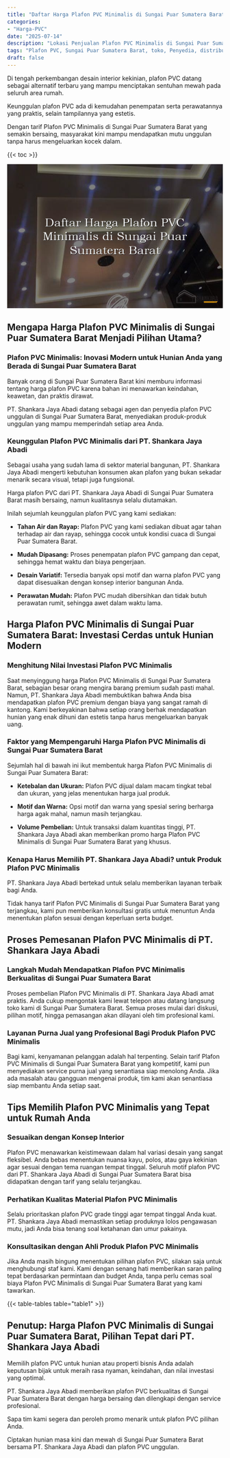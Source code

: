 ```yaml
---
title: "Daftar Harga Plafon PVC Minimalis di Sungai Puar Sumatera Barat"
categories: 
- "Harga-PVC"
date: "2025-07-14"
description: "Lokasi Penjualan Plafon PVC Minimalis di Sungai Puar Sumatera Barat untuk tempat tinggal, perkantoran, dan toko. Produk terbaik, beragam motif, warna elegan, dengan layanan instalasi oleh tenaga ahli ahli dan jaminan resmi!|Jasa penjualan Plafon PVC Minimalis di Sungai Puar Sumatera Barat untuk keperluan tempat tinggal, perkantoran, atau gerai, beserta produk unggulan dan penempatan oleh tim berpengalaman serta jaminan resmi.|Alternatif Plafon PVC Minimalis di Sungai Puar Sumatera Barat yang terpercaya untuk hunian, office, dan ritel, dengan material unggulan dan pemasangan oleh teknisi berpengalaman serta garansi resmi.|Penjualan Plafon PVC Minimalis di Sungai Puar Sumatera Barat bagi hunian, perkantoran, dan ritel, beserta produk unggulan dan pemasangan oleh teknisi profesional, lengkap dengan jaminan resmi.}"
tags: "Plafon PVC, Sungai Puar Sumatera Barat, toko, Penyedia, distributor"
draft: false
---
```


Di tengah perkembangan desain interior kekinian, plafon PVC datang sebagai alternatif terbaru yang mampu menciptakan sentuhan mewah pada seluruh area rumah.

Keunggulan plafon PVC ada di kemudahan penempatan serta perawatannya yang praktis, selain tampilannya yang estetis.

Dengan tarif Plafon PVC Minimalis di Sungai Puar Sumatera Barat yang semakin bersaing, masyarakat kini mampu mendapatkan mutu unggulan tanpa harus mengeluarkan kocek dalam.

{{< toc >}}

![Daftar Harga Plafon PVC Minimalis di Sungai Puar Sumatera Barat](/images/Harga-PVC/Daftar-Harga-Plafon-PVC-Minimalis-di-Sungai-Puar-Sumatera-Barat.png)


## Mengapa Harga Plafon PVC Minimalis di Sungai Puar Sumatera Barat Menjadi Pilihan Utama?

### Plafon PVC Minimalis: Inovasi Modern untuk Hunian Anda yang Berada di Sungai Puar Sumatera Barat

Banyak orang di Sungai Puar Sumatera Barat kini memburu informasi tentang harga plafon PVC karena bahan ini menawarkan keindahan, keawetan, dan praktis dirawat.

PT. Shankara Jaya Abadi datang sebagai agen dan penyedia plafon PVC unggulan di Sungai Puar Sumatera Barat, menyediakan produk-produk unggulan yang mampu memperindah setiap area Anda.

### Keunggulan Plafon PVC Minimalis dari PT. Shankara Jaya Abadi

Sebagai usaha yang sudah lama di sektor material bangunan, PT. Shankara Jaya Abadi mengerti kebutuhan konsumen akan plafon yang bukan sekadar menarik secara visual, tetapi juga fungsional.

Harga plafon PVC dari PT. Shankara Jaya Abadi di Sungai Puar Sumatera Barat masih bersaing, namun kualitasnya selalu diutamakan.

Inilah sejumlah keunggulan plafon PVC yang kami sediakan:

- **Tahan Air dan Rayap:** Plafon PVC yang kami sediakan dibuat agar tahan terhadap air dan rayap, sehingga cocok untuk kondisi cuaca di Sungai Puar Sumatera Barat.

- **Mudah Dipasang:** Proses penempatan plafon PVC gampang dan cepat, sehingga hemat waktu dan biaya pengerjaan.

- **Desain Variatif:** Tersedia banyak opsi motif dan warna plafon PVC yang dapat disesuaikan dengan konsep interior bangunan Anda.

- **Perawatan Mudah:** Plafon PVC mudah dibersihkan dan tidak butuh perawatan rumit, sehingga awet dalam waktu lama.

## Harga Plafon PVC Minimalis di Sungai Puar Sumatera Barat: Investasi Cerdas untuk Hunian Modern

### Menghitung Nilai Investasi Plafon PVC Minimalis

Saat menyinggung harga Plafon PVC Minimalis di Sungai Puar Sumatera Barat, sebagian besar orang mengira barang premium sudah pasti mahal. Namun, PT. Shankara Jaya Abadi membuktikan bahwa Anda bisa mendapatkan plafon PVC premium dengan biaya yang sangat ramah di kantong. Kami berkeyakinan bahwa setiap orang berhak mendapatkan hunian yang enak dihuni dan estetis tanpa harus mengeluarkan banyak uang.

### Faktor yang Mempengaruhi Harga Plafon PVC Minimalis di Sungai Puar Sumatera Barat

Sejumlah hal di bawah ini ikut membentuk harga Plafon PVC Minimalis di Sungai Puar Sumatera Barat:

- **Ketebalan dan Ukuran:** Plafon PVC dijual dalam macam tingkat tebal dan ukuran, yang jelas menentukan harga jual produk.

- **Motif dan Warna:** Opsi motif dan warna yang spesial sering berharga harga agak mahal, namun masih terjangkau.

- **Volume Pembelian:** Untuk transaksi dalam kuantitas tinggi, PT. Shankara Jaya Abadi akan memberikan promo harga Plafon PVC Minimalis di Sungai Puar Sumatera Barat yang khusus.

### Kenapa Harus Memilih PT. Shankara Jaya Abadi? untuk Produk Plafon PVC Minimalis

PT. Shankara Jaya Abadi bertekad untuk selalu memberikan layanan terbaik bagi Anda.

Tidak hanya tarif Plafon PVC Minimalis di Sungai Puar Sumatera Barat yang terjangkau, kami pun memberikan konsultasi gratis untuk menuntun Anda menentukan plafon sesuai dengan keperluan serta budget.

## Proses Pemesanan Plafon PVC Minimalis di PT. Shankara Jaya Abadi

### Langkah Mudah Mendapatkan Plafon PVC Minimalis Berkualitas di Sungai Puar Sumatera Barat

Proses pembelian Plafon PVC Minimalis di PT. Shankara Jaya Abadi amat praktis. Anda cukup mengontak kami lewat telepon atau datang langsung toko kami di Sungai Puar Sumatera Barat. Semua proses mulai dari diskusi, pilihan motif, hingga pemasangan akan dilayani oleh tim profesional kami.

### Layanan Purna Jual yang Profesional Bagi Produk Plafon PVC Minimalis

Bagi kami, kenyamanan pelanggan adalah hal terpenting. Selain tarif Plafon PVC Minimalis di Sungai Puar Sumatera Barat yang kompetitif, kami pun menyediakan service purna jual yang senantiasa siap menolong Anda. Jika ada masalah atau gangguan mengenai produk, tim kami akan senantiasa siap membantu Anda setiap saat.

## Tips Memilih Plafon PVC Minimalis yang Tepat untuk Rumah Anda

### Sesuaikan dengan Konsep Interior

Plafon PVC menawarkan keistimewaan dalam hal variasi desain yang sangat fleksibel. Anda bebas menentukan nuansa kayu, polos, atau gaya kekinian agar sesuai dengan tema ruangan tempat tinggal. Seluruh motif plafon PVC dari PT. Shankara Jaya Abadi di Sungai Puar Sumatera Barat bisa didapatkan dengan tarif yang selalu terjangkau.

### Perhatikan Kualitas Material Plafon PVC Minimalis

Selalu prioritaskan plafon PVC grade tinggi agar tempat tinggal Anda kuat. PT. Shankara Jaya Abadi memastikan setiap produknya lolos pengawasan mutu, jadi Anda bisa tenang soal ketahanan dan umur pakainya.

### Konsultasikan dengan Ahli Produk Plafon PVC Minimalis

Jika Anda masih bingung menentukan pilihan plafon PVC, silakan saja untuk menghubungi staf kami. Kami dengan senang hati memberikan saran paling tepat berdasarkan permintaan dan budget Anda, tanpa perlu cemas soal biaya Plafon PVC Minimalis di Sungai Puar Sumatera Barat yang kami tawarkan.

{{< table-tables table="table1" >}}

## Penutup: Harga Plafon PVC Minimalis di Sungai Puar Sumatera Barat, Pilihan Tepat dari PT. Shankara Jaya Abadi

Memilih plafon PVC untuk hunian atau properti bisnis Anda adalah keputusan bijak untuk meraih rasa nyaman, keindahan, dan nilai investasi yang optimal.

PT. Shankara Jaya Abadi memberikan plafon PVC berkualitas di Sungai Puar Sumatera Barat dengan harga bersaing dan dilengkapi dengan service profesional.

Sapa tim kami segera dan peroleh promo menarik untuk plafon PVC pilihan Anda.

Ciptakan hunian masa kini dan mewah di Sungai Puar Sumatera Barat bersama PT. Shankara Jaya Abadi dan plafon PVC unggulan.